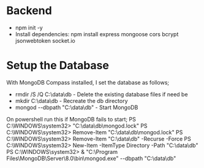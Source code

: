 # Backend
- npm init -y
- Install dependencies: npm install express mongoose cors bcrypt jsonwebtoken socket.io

# Setup the Database
With MongoDB Compass installed, I set the database as follows;
- rmdir /S /Q C:\data\db - Delete the existing database files if need be 
- mkdir C:\data\db - Recreate the db directory
- mongod --dbpath "C:\data\db" - Start MongoDB

On powershell run this if MongoDB fails to start;
PS C:\WINDOWS\system32> "C:\data\db\mongod.lock"
PS C:\WINDOWS\system32> Remove-Item "C:\data\db\mongod.lock"
PS C:\WINDOWS\system32> Remove-Item "C:\data\db" -Recurse -Force
PS C:\WINDOWS\system32> New-Item -ItemType Directory -Path "C:\data\db"
PS C:\WINDOWS\system32> & "C:\Program Files\MongoDB\Server\8.0\bin\mongod.exe" --dbpath "C:\data\db"
